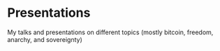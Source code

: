 # Presentations
My talks and presentations on different topics (mostly bitcoin, freedom, anarchy, and sovereignty)
